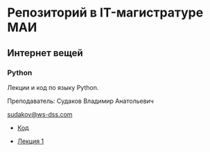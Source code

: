 # Репозиторий в IT-магистратуре МАИ

## Интернет вещей

### Python

Лекции и код по языку Python.

Преподаватель: Судаков Владимир Анатольевич

sudakov@ws-dss.com

* [Код](https://github.com/MaximDmitrievich/IT-master/tree/master/Python/Code)

* [Лекция 1](https://github.com/MaximDmitrievich/IT-master/blob/master/Python/Lection/Lection_1_7_9_2019.md)
